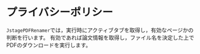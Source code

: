 # プライバシーポリシー

`JstagePDFRenamer`では，実行時にアクティブタブを取得し，有効なページかの判断を行います。
有効であれば論文情報を取得し，ファイル名を決定した上でPDFのダウンロードを実行します。
